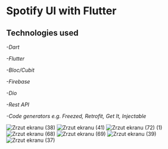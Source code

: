 <h1>Spotify UI with Flutter</h1>

<h2>Technologies used</h2>

<p><em>-Dart</p></em>
<p><em>-Flutter</p></em>
<p><em>-Bloc/Cubit</p></em>
<p><em>-Firebase</p></em>
<p><em>-Dio</p></em>
<p><em>-Rest API</p></em>
<p><em>-Code generators e.g. Freezed, Retrofit, Get It, Injectable</p></em>

![Zrzut ekranu (38)](https://user-images.githubusercontent.com/119433777/218543491-96d1d58d-16bf-4991-b4ce-af00547fae03.png)
![Zrzut ekranu (41)](https://user-images.githubusercontent.com/119433777/218543538-c7510ca5-9d75-43c8-8249-1859672810b3.png)
![Zrzut ekranu (72) (1)](https://github.com/eryklorenc/spotify_ui_clone/assets/119433777/ef318519-a071-42ce-ba84-baa114d0f03f)
![Zrzut ekranu (68)](https://user-images.githubusercontent.com/119433777/231615349-f0f385c1-268b-49fa-a8de-1382fd172d20.png)
![Zrzut ekranu (69)](https://user-images.githubusercontent.com/119433777/231615361-eb1bb073-1e63-47e2-ab22-c53e75db35c7.png)
![Zrzut ekranu (39)](https://user-images.githubusercontent.com/119433777/218543611-7664e627-9461-40d2-b33f-29c99b1b8a8e.png)
![Zrzut ekranu (37)](https://user-images.githubusercontent.com/119433777/218543630-944de1ab-1c9e-4cc6-ab6b-0e1f242b76bd.png)





